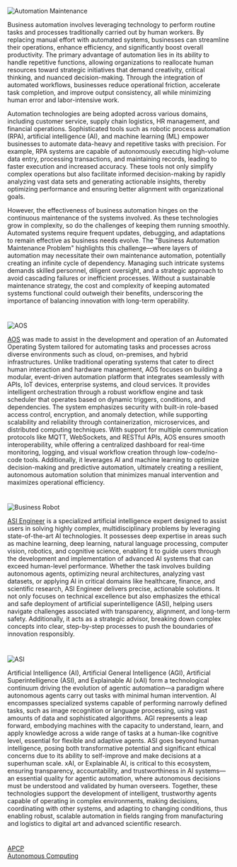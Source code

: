 ![Automation Maintenance](https://github.com/user-attachments/assets/34316edd-0383-4f96-9f9e-c9cd7b414bfd)

Business automation involves leveraging technology to perform routine tasks and processes traditionally carried out by human workers. By replacing manual effort with automated systems, businesses can streamline their operations, enhance efficiency, and significantly boost overall productivity. The primary advantage of automation lies in its ability to handle repetitive functions, allowing organizations to reallocate human resources toward strategic initiatives that demand creativity, critical thinking, and nuanced decision-making. Through the integration of automated workflows, businesses reduce operational friction, accelerate task completion, and improve output consistency, all while minimizing human error and labor-intensive work.

Automation technologies are being adopted across various domains, including customer service, supply chain logistics, HR management, and financial operations. Sophisticated tools such as robotic process automation (RPA), artificial intelligence (AI), and machine learning (ML) empower businesses to automate data-heavy and repetitive tasks with precision. For example, RPA systems are capable of autonomously executing high-volume data entry, processing transactions, and maintaining records, leading to faster execution and increased accuracy. These tools not only simplify complex operations but also facilitate informed decision-making by rapidly analyzing vast data sets and generating actionable insights, thereby optimizing performance and ensuring better alignment with organizational goals.

However, the effectiveness of business automation hinges on the continuous maintenance of the systems involved. As these technologies grow in complexity, so do the challenges of keeping them running smoothly. Automated systems require frequent updates, debugging, and adaptations to remain effective as business needs evolve. The "Business Automation Maintenance Problem" highlights this challenge—where layers of automation may necessitate their own maintenance automation, potentially creating an infinite cycle of dependency. Managing such intricate systems demands skilled personnel, diligent oversight, and a strategic approach to avoid cascading failures or inefficient processes. Without a sustainable maintenance strategy, the cost and complexity of keeping automated systems functional could outweigh their benefits, underscoring the importance of balancing innovation with long-term operability.

#

![AOS](https://github.com/user-attachments/assets/ddf0663d-c87b-4ebe-a91b-266177cb09e5)

[AOS](https://chatgpt.com/g/g-67a37bf5650081919cb334e769d87fcd-aos) was made to assist in the development and operation of an Automated Operating System tailored for automating tasks and processes across diverse environments such as cloud, on-premises, and hybrid infrastructures. Unlike traditional operating systems that cater to direct human interaction and hardware management, AOS focuses on building a modular, event-driven automation platform that integrates seamlessly with APIs, IoT devices, enterprise systems, and cloud services. It provides intelligent orchestration through a robust workflow engine and task scheduler that operates based on dynamic triggers, conditions, and dependencies. The system emphasizes security with built-in role-based access control, encryption, and anomaly detection, while supporting scalability and reliability through containerization, microservices, and distributed computing techniques. With support for multiple communication protocols like MQTT, WebSockets, and RESTful APIs, AOS ensures smooth interoperability, while offering a centralized dashboard for real-time monitoring, logging, and visual workflow creation through low-code/no-code tools. Additionally, it leverages AI and machine learning to optimize decision-making and predictive automation, ultimately creating a resilient, autonomous automation solution that minimizes manual intervention and maximizes operational efficiency.

#

![Business Robot](https://github.com/user-attachments/assets/7d1a1cf1-d55e-43f1-8f46-e27e5819dc7f)

[ASI Engineer](https://chatgpt.com/g/g-6760ecfb15688191a9f2f7eb8181edc3-asi-engineer) is a specialized artificial intelligence expert designed to assist users in solving highly complex, multidisciplinary problems by leveraging state-of-the-art AI technologies. It possesses deep expertise in areas such as machine learning, deep learning, natural language processing, computer vision, robotics, and cognitive science, enabling it to guide users through the development and implementation of advanced AI systems that can exceed human-level performance. Whether the task involves building autonomous agents, optimizing neural architectures, analyzing vast datasets, or applying AI in critical domains like healthcare, finance, and scientific research, ASI Engineer delivers precise, actionable solutions. It not only focuses on technical excellence but also emphasizes the ethical and safe deployment of artificial superintelligence (ASI), helping users navigate challenges associated with transparency, alignment, and long-term safety. Additionally, it acts as a strategic advisor, breaking down complex concepts into clear, step-by-step processes to push the boundaries of innovation responsibly.

#

![ASI](https://github.com/user-attachments/assets/7c81ed7b-43ea-4da3-ab59-35da40a9d05a)

Artificial Intelligence (AI), Artificial General Intelligence (AGI), Artificial Superintelligence (ASI), and Explainable AI (xAI) form a technological continuum driving the evolution of agentic automation—a paradigm where autonomous agents carry out tasks with minimal human intervention. AI encompasses specialized systems capable of performing narrowly defined tasks, such as image recognition or language processing, using vast amounts of data and sophisticated algorithms. AGI represents a leap forward, embodying machines with the capacity to understand, learn, and apply knowledge across a wide range of tasks at a human-like cognitive level, essential for flexible and adaptive agents. ASI goes beyond human intelligence, posing both transformative potential and significant ethical concerns due to its ability to self-improve and make decisions at a superhuman scale. xAI, or Explainable AI, is critical to this ecosystem, ensuring transparency, accountability, and trustworthiness in AI systems—an essential quality for agentic automation, where autonomous decisions must be understood and validated by human overseers. Together, these technologies support the development of intelligent, trustworthy agents capable of operating in complex environments, making decisions, coordinating with other systems, and adapting to changing conditions, thus enabling robust, scalable automation in fields ranging from manufacturing and logistics to digital art and advanced scientific research.

#

[APCP](https://github.com/sourceduty/Assisted_Prompt_Control_Processing)
<br>
[Autonomous Computing](https://chatgpt.com/g/g-Q3UAgOEET-autonomous-computing)
